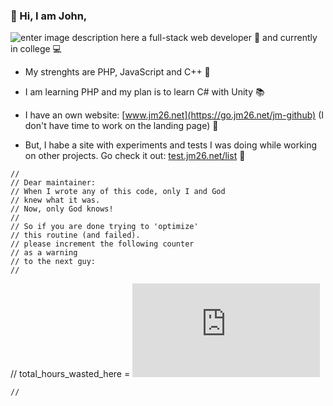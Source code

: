### 👋 Hi, I am John,
![enter image description here](https://jm26.net/link/ip/?op=i&tid=5ad81966-c217-41e0-b5d3-ccc4bc2bff50 "enter image title here")
a full-stack web developer 🚀
and currently in college 💻



- My strenghts are PHP, JavaScript and C++ 💪
- I am learning PHP and my plan is to learn C# with Unity 📚
- I have an own website: [www.jm26.net](https://go.jm26.net/jm-github) (I don't have time to work on the landing page) 📢

- But, I habe a site with experiments and tests I was doing while working on other projects. Go check it out:
  [test.jm26.net/list](https://go.jm26.net/experiments) 🎈

```
//
// Dear maintainer: 
// When I wrote any of this code, only I and God 
// knew what it was. 
// Now, only God knows! 
// 
// So if you are done trying to 'optimize' 
// this routine (and failed). 
// please increment the following counter 
// as a warning 
// to the next guy: 
//
```
// total_hours_wasted_here = ![counter](https://test.jm26.net/api/github-profile-counter.php?type=image "counter")
```
//
```

<!---
JMcrafter26/JMcrafter26 is a ✨ special ✨ repository because its `README.md` (this file) appears on your GitHub profile.
You can click the Preview link to take a look at your changes.
--->
